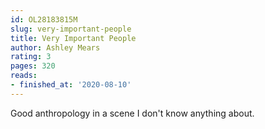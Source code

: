 ```yaml
---
id: OL28183815M
slug: very-important-people
title: Very Important People
author: Ashley Mears
rating: 3
pages: 320
reads:
- finished_at: '2020-08-10'
---
```

Good anthropology in a scene I don't know anything about.
